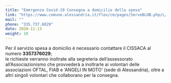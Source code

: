 ```yaml
---
title: "Emergenza Covid-19 Consegna a domicilio della spesa"
link: "https://www.comune.alessandria.it/flex/cm/pages/ServeBLOB.php/L/IT/IDPagina/2733"
mail: ""
phone: "335.737.6029"
date: 2020-11-13
weight: 10
---
```


Per il servizio spesa a domicilio è necessario contattare il CISSACA al numero **3357376029**;  
le richieste verranno inoltrate alla segreteria dell’assessorato all’Associazionismo che provvederà a inoltrarle ai volontari delle associazioni OFTAL,  FIAB e ‘ANGELI IN MOTO’ (sede di Alessandria), oltre a altri singoli volontari che collaborano per la consegna.
